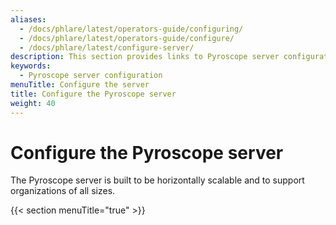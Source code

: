 ```yaml
---
aliases:
  - /docs/phlare/latest/operators-guide/configuring/
  - /docs/phlare/latest/operators-guide/configure/
  - /docs/phlare/latest/configure-server/
description: This section provides links to Pyroscope server configuration topics.
keywords:
  - Pyroscope server configuration
menuTitle: Configure the server
title: Configure the Pyroscope server
weight: 40
---
```


# Configure the Pyroscope server

The Pyroscope server is built to be horizontally scalable and to support organizations of all sizes.

{{< section menuTitle="true" >}}
